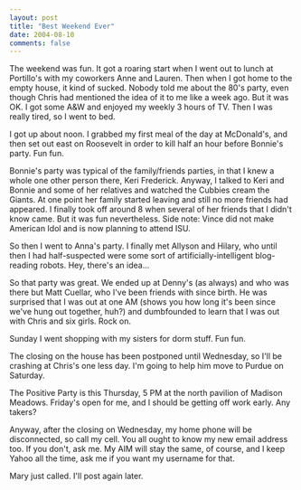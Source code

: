 ```yaml
---
layout: post
title: "Best Weekend Ever"
date: 2004-08-10
comments: false
---
```

The weekend was fun. It got a roaring start when I went out to lunch at
Portillo's with my coworkers Anne and Lauren. Then when I got home to the
empty house, it kind of sucked. Nobody told me about the 80's party, even
though Chris had mentioned the idea of it to me like a week ago. But it was
OK. I got some A&amp;W and enjoyed my weekly 3 hours of TV. Then I was really
tired, so I went to bed.




I got up about noon. I grabbed my first meal of the day at McDonald's, and
then set out east on Roosevelt in order to kill half an hour before Bonnie's
party. Fun fun.




Bonnie's party was typical of the family/friends parties, in that I knew a
whole one other person there, Keri Frederick. Anyway, I talked to Keri and
Bonnie and some of her relatives and watched the Cubbies cream the Giants. At
one point her family started leaving and still no more friends had appeared. I
finally took off around 8 when several of her friends that I didn't know came.
But it was fun nevertheless. Side note: Vince did not make American Idol and
is now planning to attend ISU.




So then I went to Anna's party. I finally met Allyson and Hilary, who until
then I had half-suspected were some sort of artificially-intelligent blog-
reading robots. Hey, there's an idea...




So that party was great. We ended up at Denny's (as always) and who was there
but Matt Cuellar, who I've been friends with since birth. He was surprised
that I was out at one AM (shows you how long it's been since we've hung out
together, huh?) and dumbfounded to learn that I was out with Chris and six
girls. Rock on.




Sunday I went shopping with my sisters for dorm stuff. Fun fun.




The closing on the house has been postponed until Wednesday, so I'll be
crashing at Chris's one less day. I'm going to help him move to Purdue on
Saturday.




The Positive Party is this Thursday, 5 PM at the north pavilion of Madison
Meadows. Friday's open for me, and I should be getting off work early. Any
takers?




Anyway, after the closing on Wednesday, my home phone will be disconnected, so
call my cell. You all ought to know my new email address too. If you don't,
ask me. My AIM will stay the same, of course, and I keep Yahoo all the time,
ask me if you want my username for that.




Mary just called. I'll post again later.
